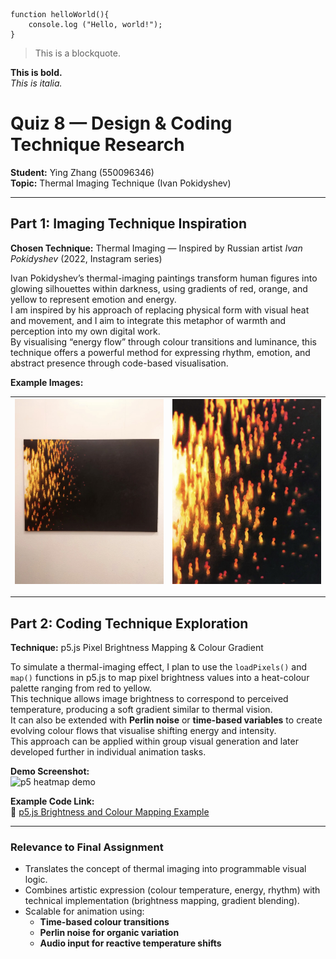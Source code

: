 ```
function helloWorld(){
    console.log ("Hello, world!");
}
```

>This is a blockquote.

**This is bold.** 
<br>*This is italia.*

# Quiz 8 — Design & Coding Technique Research  
**Student:** Ying Zhang (550096346)
<br>**Topic:** Thermal Imaging Technique (Ivan Pokidyshev)

---

## Part 1: Imaging Technique Inspiration  
**Chosen Technique:** Thermal Imaging — Inspired by Russian artist *Ivan Pokidyshev* (2022, Instagram series)

Ivan Pokidyshev’s thermal-imaging paintings transform human figures into glowing silhouettes within darkness, using gradients of red, orange, and yellow to represent emotion and energy.  
I am inspired by his approach of replacing physical form with visual heat and movement, and I aim to integrate this metaphor of warmth and perception into my own digital work.  
By visualising “energy flow” through colour transitions and luminance, this technique offers a powerful method for expressing rhythm, emotion, and abstract presence through code-based visualisation.  

**Example Images:**

| ![Gallery installation view](readmeImages/IMG_6477.jpg)| ![Thermal artwork detail](readmeImages/IMG_6475.jpg)  |
|:------------------------------------:|:------------------------------------:|
---

## Part 2: Coding Technique Exploration  
**Technique:** p5.js Pixel Brightness Mapping & Colour Gradient  

To simulate a thermal-imaging effect, I plan to use the `loadPixels()` and `map()` functions in p5.js to map pixel brightness values into a heat-colour palette ranging from red to yellow.  
This technique allows image brightness to correspond to perceived temperature, producing a soft gradient similar to thermal vision.  
It can also be extended with **Perlin noise** or **time-based variables** to create evolving colour flows that visualise shifting energy and intensity.  
This approach can be applied within group visual generation and later developed further in individual animation tasks.  

**Demo Screenshot:**  
![p5 heatmap demo](https://p5js.org/assets/examples/learn/brightness-map.png)

**Example Code Link:**  
🔗 [p5.js Brightness and Colour Mapping Example](https://editor.p5js.org/codingtrain/sketches/4UYGWUJkN)

---

### Relevance to Final Assignment  
- Translates the concept of thermal imaging into programmable visual logic.  
- Combines artistic expression (colour temperature, energy, rhythm) with technical implementation (brightness mapping, gradient blending).  
- Scalable for animation using:  
  - **Time-based colour transitions**  
  - **Perlin noise for organic variation**  
  - **Audio input for reactive temperature shifts**

